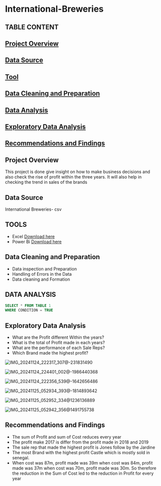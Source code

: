 # International-Breweries
## TABLE CONTENT
## [Project Overview](#project-overview)
## [Data Source](#data-source)
## [Tool](#tool)
## [Data Cleaning and Preparation](#data-cleaning-and-preparation)
## [Data Analysis](#data-analysis)
## [Exploratory Data Analysis](#exploratory-data-analysis)
## [Recommendations and Findings](#recommendations-and-findings)


## Project Overview 
This project is done give insight on how to make business decisions and also check the rise of profit within the three years. It will also help in checking the trend in sales of the brands

## Data Source 
International Breweries- csv

## TOOLS 
- Excel [Download here](https://microsoft-excel.en.softonic.com/)
- Power Bi [Download here](https://www.microsoft.com/en-us/power-platform/products/power-bi/downloads)

## Data Cleaning and Preparation 
- Data inspection and Preparation
- Handling of Errors in the Data
- Data cleaning and Formation
  
## DATA ANALYSIS 

```SQL
SELECT * FROM TABLE 1
WHERE CONDITION = TRUE
```

## Exploratory Data Analysis 

- What are the Profit different Within the years?
- What is the total of Profit made in each years?
- What are the performance of each Sale Reps?
- Which Brand made the highest profit?

![IMG_20241124_222317_307@-231831490](https://github.com/user-attachments/assets/ccfe1402-4b9c-4e67-9646-c743268ef8d5)

![IMG_20241124_224401_002@-1986440368](https://github.com/user-attachments/assets/79c9411c-0fd3-45dd-b072-ae8e049b5244)

![IMG_20241124_222356_539@-1642656486](https://github.com/user-attachments/assets/f68776e6-e0e2-4a3a-8381-124724cb9dd5)

![IMG_20241125_052934_393@-1814893642](https://github.com/user-attachments/assets/6273f781-ca19-4639-ab61-34f35d714ad7)

![IMG_20241125_052952_334@1236136889](https://github.com/user-attachments/assets/1b50a7fc-2128-472e-ab73-8221e19f9632)

![IMG_20241125_052942_356@1491755738](https://github.com/user-attachments/assets/c5f7c126-6a40-4800-a62d-5c2dd73e6631)


## Recommendations and Findings 
- The sum of Profit and sum of Cost reduces every year
- The profit make 2017 is differ from the profit made in 2018 and 2019
- The sale rep that made the highest profit is Jones follow by the Jardine
- The most Brand with the highest profit Castle which is mostly sold in senegal.
- When cost was 87m, profit made was 39m
  when cost was 84m, profit made was 37m
  when cost was 70m, profit made was 30m. So therefore the reduction in the Sum of Cost led to the reduction in Profit for every year 

